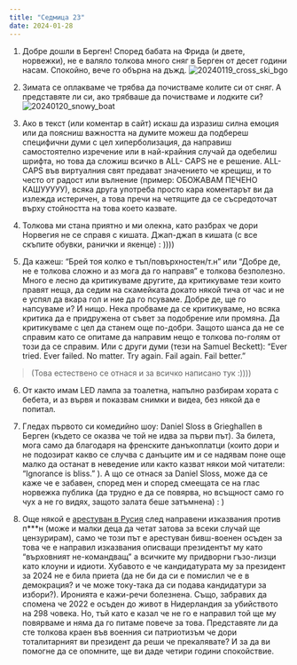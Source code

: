```yaml
---
title: "Седмица 23"
date: 2024-01-28
---
```

1. Добре дошли в Берген! Според бабата на Фрида (и двете, норвежки), не е валяло толкова много сняг в Берген от десет години насам. Спокойно, вече го обърна на дъжд. 
![20240119_cross_ski_bgo](https://github.com/wiseblondie/brum-thoughts-chain/assets/133108671/fbe097c2-0e74-4b16-a3e6-bd865f736dc3)


3. Зимата се оплакваме че трябва да почистваме колите си от сняг. А представяте ли си, ако трябваше да почистваме и лодките си?
![20240120_snowy_boat](https://github.com/wiseblondie/brum-thoughts-chain/assets/133108671/e48da1b5-a434-487b-880d-f3da4c3078e8)


4. Ако в текст (или коментар в сайт) искаш да изразиш силна емоция или да поясниш важността на думите можеш да подбереш специфични думи с цел хиперболизация, да направиш самостоятелно изречение или в най-крайния случай да одебелиш шрифта, но това да сложиш всичко в ALL- CAPS не е решение. 
ALL-CAPS във виртуалния свят предават значението че крещиш, и то често от радост или вълнение (пример: ОБОЖАВАМ ПЕЧЕНО КАШУУУУУ), всяка друга употреба просто кара коментарът ви да излежда истеричен, а това пречи на четящите да се съсредоточат върху стойността на това което казвате. 

5. Толкова ми стана приятно и ми олекна, като разбрах че дори Норвегия не се справя с кишата. Джап-джап в кишата (с все скъпите обувки, ранички и якенце) : ))))

6. Да кажеш: “Брей тоя колко е тъп/повърхностен/т.н” или “Добре де, не е толкова сложно и аз мога да го направя” е толкова безполезно. 
Много е лесно да критикуваме другите, да критикуваме тези които правят неща, да седим на скамейката докато някой тича от час и не е успял да вкара гол и ние да го псуваме. 
Добре де, ще го напсуваме и? И нищо. 
Нека пробваме да се критикуваме, но всяка критика да е придружена от съвет за подобрение или промяна. Да критикуваме с цел да станем още по-добри.
Защото шанса да не се справим като се опитаме да направим нещо е толкова по-голям от този да се справим. 
Или с други думи (тези на Samuel Beckett): “Ever tried. Ever failed. No matter. Try again. Fail again. Fail better.”
>
>(Това естествено се отнася и за всичко написано тук :)))) 

6. От както имам LED лампа за тоалетна, напълно разбирам хората с бебета, и аз вървя и показвам снимки и видеа, без някой да е попитал. 

7. Гледах първото си комедийно шоу: Daniel Sloss в Grieghallen в Берген (където се оказва че той не идва за първи път).
За билета, мога само да благодаря на френските данъкоплатци (които дори и не подозират какво се случва с данъците им и се надявам поне още малко да останат в неведение или както казват някои мой читатели: “Ignorance is bliss.” ). 
А що се отнася за Daniel Sloss, може да се каже че е забавен, според мен и според смеещата се на глас норвежка публика (да трудно е да се повярва, но всъщност само го чух а не го видях, защото залата беше затъмнена) : )

8. Още някой е [арестуван в Русия](https://www.politico.eu/article/igor-girkin-strelkov-mh17-extremism-ukraine-war-russia/) след направени изказвания против п***н (може и малки деца да четат затова за всеки случай ще цензурирам), само че този път е арестуван бивш-военен осъден за това че е направил изказвания описващи президентът му като “върховният не-командващ” а всичките му придворни гъзо-лизци като клоуни и идиоти. 
Хубавото е че кандидатурата му за президент за 2024 не е била приета (да не би да си е помислил че е в демокрация? и че може току-така да си подава кандидатури за избори?). Иронията е кажи-речи болезнена. 
Също, забравих да спомена че 2022 е осъден до живот в Нидерландия за убийството на 298 човека. Но, тъй като е казал че не го е направил той ще му повярваме и няма да го питаме повече за това.
Представяте ли да сте толкова краен във военния си патриотизъм че дори тоталитарният ви президент да реши че прекалявате? И за да ви помогне да се опомните, ще ви даде четири години спокойствие.

<script src="https://utteranc.es/client.js"
        repo="wiseblondie/brum-thoughts-chain"
        issue-term="pathname"
        theme="github-light"
        crossorigin="anonymous"
        async>
</script>
